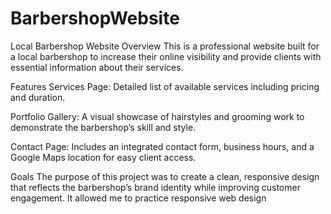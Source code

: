 # BarbershopWebsite

Local Barbershop Website
Overview
This is a professional website built for a local barbershop to increase their online visibility and provide clients with essential information about their services.

Features
Services Page: Detailed list of available services including pricing and duration.

Portfolio Gallery: A visual showcase of hairstyles and grooming work to demonstrate the barbershop’s skill and style.

Contact Page: Includes an integrated contact form, business hours, and a Google Maps location for easy client access.

Goals
The purpose of this project was to create a clean, responsive design that reflects the barbershop’s brand identity while improving customer engagement. It allowed me to practice responsive web design
